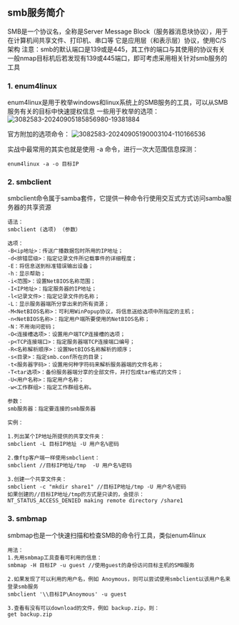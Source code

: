 ## smb服务简介
SMB是一个协议名，全称是Server Message Block（服务器消息块协议），用于在计算机间共享文件、打印机、串口等
它是应用层（和表示层）协议，使用C/S架构
注意：smb的默认端口是139或是445，其工作的端口与其使用的协议有关
一般nmap目标机后若发现有139或445端口，即可考虑采用相关针对smb服务的工具

### 1. enum4linux
enum4linux是用于枚举windows和linux系统上的SMB服务的工具，可以从SMB服务有关的目标中快速提权信息
一些用于枚举的选项：
![3082583-20240905185856980-19381884](https://github.com/user-attachments/assets/0aaabdd7-7a67-4330-a2e8-9181f98a7ebd)

官方附加的选项命令：
![3082583-20240905190003104-110166536](https://github.com/user-attachments/assets/061fef0d-9352-4675-b582-d4cb77a88718)

实战中最常用的其实也就是使用 -a 命令，进行一次大范围信息探测：
```
enum4linux -a -o 目标IP
```

### 2. smbclient 
smbclient命令属于samba套件，它提供一种命令行使用交互式方式访问samba服务器的共享资源
```
语法：
smbclient (选项) （参数）

选项：
-B<ip地址>：传送广播数据包时所用的IP地址；
-d<排错层级>：指定记录文件所记载事件的详细程度；
-E：将信息送到标准错误输出设备；
-h：显示帮助；
-i<范围>：设置NetBIOS名称范围；
-I<IP地址>：指定服务器的IP地址；
-l<记录文件>：指定记录文件的名称；
-L：显示服务器端所分享出来的所有资源；
-M<NetBIOS名称>：可利用WinPopup协议，将信息送给选项中所指定的主机；
-n<NetBIOS名称>：指定用户端所要使用的NetBIOS名称；
-N：不用询问密码；
-O<连接槽选项>：设置用户端TCP连接槽的选项；
-p<TCP连接端口>：指定服务器端TCP连接端口编号；
-R<名称解析顺序>：设置NetBIOS名称解析的顺序；
-s<目录>：指定smb.conf所在的目录；
-t<服务器字码>：设置用何种字符码来解析服务器端的文件名称；
-T<tar选项>：备份服务器端分享的全部文件，并打包成tar格式的文件；
-U<用户名称>：指定用户名称；
-w<工作群组>：指定工作群组名称。

参数：
smb服务器：指定要连接的smb服务器
```
```
实例：

1.列出某个IP地址所提供的共享文件夹：
smbclient -L 目标IP地址 -U 用户名%密码

2.像ftp客户端一样使用smbclient：
smbclient //目标IP地址/tmp  -U 用户名%密码

3.创建一个共享文件夹：
smbclient -c "mkdir share1" //目标IP地址/tmp -U 用户名%密码
如果创建的//目标IP地址/tmp的方式是只读的，会提示：
NT_STATUS_ACCESS_DENIED making remote directory /share1
```

### 3. smbmap
smbmap也是一个快速扫描和检查SMB的命令行工具，类似enum4linux
```
用法：
1.先用smbmap工具查看可利用的信息：
smbmap -H 目标IP -u guest //使用guest的身份访问目标主机的SMB服务

2.如果发现了可以利用的用户名，例如 Anoymous，则可以尝试使用smbclient以该用户名来登录smb服务
smbclient '\\目标IP\Anoymous' -u guest

3.查看有没有可以download的文件，例如 backup.zip，则：
get backup.zip
```









